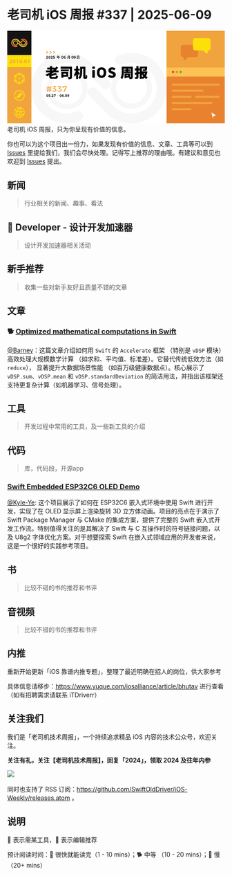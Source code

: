 # 老司机 iOS 周报 #337 | 2025-06-09

![ios-weekly](https://github.com/SwiftOldDriver/iOS-Weekly/blob/master/assets/weekly-header/337.jpg?raw=true)
老司机 iOS 周报，只为你呈现有价值的信息。

你也可以为这个项目出一份力，如果发现有价值的信息、文章、工具等可以到 [Issues](https://github.com/SwiftOldDriver/iOS-Weekly/issues) 里提给我们，我们会尽快处理。记得写上推荐的理由哦。有建议和意见也欢迎到 [Issues](https://github.com/SwiftOldDriver/iOS-Weekly/issues) 提出。

## 新闻

> 行业相关的新闻、趣事、看法

##  Developer - 设计开发加速器

> 设计开发加速器相关活动

## 新手推荐

> 收集一些对新手友好且质量不错的文章

## 文章

### 🐕 [Optimized mathematical computations in Swift](https://swiftwithmajid.com/2025/05/13/optimized-mathematical-computations-in-swift/)

[@Barney](https://github.com/BarneyZhaoooo)：这篇文章介绍如何用 `Swift` 的 `Accelerate` 框架 （特别是 `vDSP` 模块） 高效处理大规模数学计算 （如求和、平均值、标准差）。它替代传统低效方法（如 `reduce`）， 显著提升大数据场景性能 （如百万级健康数据点）。核心展示了 `vDSP.sum`、`vDSP.mean` 和 `vDSP.standardDeviation` 的简洁用法，并指出该框架还支持更复杂计算（如机器学习、信号处理）。

## 工具

> 开发过程中常用的工具，及一些新工具的介绍

## 代码

> 库，代码段，开源app

### [Swift Embedded ESP32C6 OLED Demo](https://github.com/CmST0us/swift-embedded-xiao-esp32c6-expansion_board)

[@Kyle-Ye](https://github.com/Kyle-Ye): 这个项目展示了如何在 ESP32C6 嵌入式环境中使用 Swift 进行开发，实现了在 OLED 显示屏上渲染旋转 3D 立方体动画。项目的亮点在于演示了 Swift Package Manager 与 CMake 的集成方案，提供了完整的 Swift 嵌入式开发工作流。特别值得关注的是其解决了 Swift 与 C 互操作时的符号链接问题，以及 U8g2 字体优化方案。对于想要探索 Swift 在嵌入式领域应用的开发者来说，这是一个很好的实践参考项目。

## 书

> 比较不错的书的推荐和书评

## 音视频

> 比较不错的书的推荐和书评

## 内推

重新开始更新「iOS 靠谱内推专题」，整理了最近明确在招人的岗位，供大家参考

具体信息请移步：https://www.yuque.com/iosalliance/article/bhutav 进行查看（如有招聘需求请联系 iTDriverr）

## 关注我们

我们是「老司机技术周报」，一个持续追求精品 iOS 内容的技术公众号，欢迎关注。

**关注有礼，关注【老司机技术周报】，回复「2024」，领取 2024 及往年内参**

![](https://github.com/SwiftOldDriver/iOS-Weekly/blob/master/assets/qrcode_for_wechat.jpg?raw=true)

同时也支持了 RSS 订阅：https://github.com/SwiftOldDriver/iOS-Weekly/releases.atom 。

## 说明

🚧 表示需某工具，🌟 表示编辑推荐

预计阅读时间：🐎 很快就能读完（1 - 10 mins）；🐕 中等 （10 - 20 mins）；🐢 慢（20+ mins）
